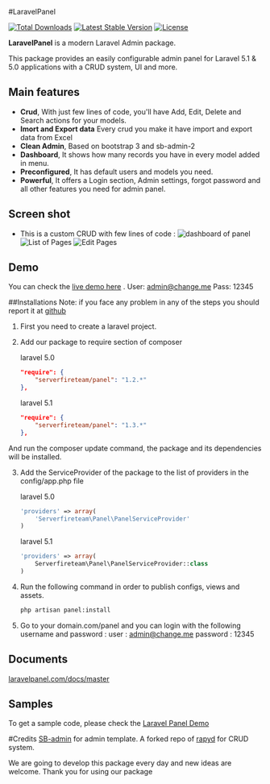 #LaravelPanel

[![Total Downloads](https://poser.pugx.org/serverfireteam/panel/downloads.svg)](https://packagist.org/packages/serverfireteam/panel)
[![Latest Stable Version](https://poser.pugx.org/serverfireteam/panel/v/stable.svg)](https://packagist.org/packages/serverfireteam/panel)
[![License](https://poser.pugx.org/serverfireteam/panel/license.svg)](https://packagist.org/packages/serverfireteam/panel)

**LaravelPanel** is a modern Laravel Admin package. 

This package provides an easily configurable admin panel for Laravel 5.1 & 5.0  applications with a CRUD system, UI and more.

## Main features

- **Crud**, With just few lines of code, you'll have Add, Edit, Delete and Search actions for your models.
- **Imort and Export data** Every  crud you make it have import and export data from Excel  
- **Clean Admin**, Based on bootstrap 3 and sb-admin-2 
- **Dashboard**, It shows how many records you have in every model added in menu.
- **Preconfigured**, It has default users and models you need.
- **Powerful**, It offers a Login section, Admin settings, forgot password and all other features you need for admin panel.

## Screen shot 

- This is a custom CRUD with few lines of code :
![dashboard of panel](https://raw.githubusercontent.com/serverfireteam/panel/master/public/img/serverfire-panel-dashboard.jpg)
![List of Pages](https://raw.githubusercontent.com/serverfireteam/panel/master/public/img/serverfire-panel-crud.jpg)
![Edit Pages](https://raw.githubusercontent.com/serverfireteam/panel/master/public/img/serverfire-panel-crud-edit.jpg)

## Demo 
You can check the [live demo here](http://demo.serverfire.net/panel) .
User: admin@change.me
Pass: 12345 

##Installations 
Note: if you face any problem in any of the steps you should report it at [github](https://github.com/serverfireteam/panel/issues/new)

1. First you need to create a laravel project.

2. Add our package to require section of composer 
    
    laravel 5.0
    ```json
    "require": {
        "serverfireteam/panel": "1.2.*"
    },
    ```
    laravel 5.1
    ```json
    "require": {
        "serverfireteam/panel": "1.3.*"
    },
    ```

And run the composer update command, the package and its dependencies will be installed.

3. Add the ServiceProvider of the package to the list of providers in the config/app.php file

    laravel 5.0
    ```php
    'providers' => array(
        'Serverfireteam\Panel\PanelServiceProvider'
    )
    ```
    laravel 5.1
    ```php
    'providers' => array(
        Serverfireteam\Panel\PanelServiceProvider::class
    )
    ```

4. Run the following command in order to publish configs, views and assets.  

    ```bash
    php artisan panel:install

    ```
5. Go to your domain.com/panel and you can login with the following username and password :
    user : admin@change.me
    password : 12345


## Documents    
[laravelpanel.com/docs/master](http://laravelpanel.com/docs/master) 

## Samples
To get a sample code, please check the [Laravel Panel Demo](https://github.com/laravelpanel/demo)

#Credits 
[SB-admin](http://startbootstrap.com/template-overviews/sb-admin/) for admin template.
A forked repo of [rapyd](http://rapyd.com) for CRUD system.


We are going to develop this package every day and new ideas are welcome.
Thank you for using our package 

